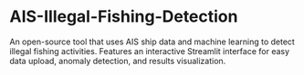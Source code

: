 # AIS-Illegal-Fishing-Detection
An open-source tool that uses AIS ship data and machine learning to detect illegal fishing activities. Features an interactive Streamlit interface for easy data upload, anomaly detection, and results visualization.
